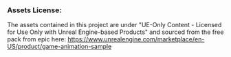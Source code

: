 ### Assets License:

The assets contained in this project are under "UE-Only Content - Licensed for Use Only with Unreal Engine-based Products" and sourced from the free pack from epic here: https://www.unrealengine.com/marketplace/en-US/product/game-animation-sample
